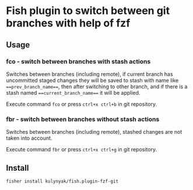 # Fish plugin to switch between git branches with help of fzf

## Usage

### fco - switch between branches with stash actions

Switches between branches (including remote), if current branch has uncommitted staged changes they will be saved to stash with name like `==prev_branch_name==`, then after switching to other branch, and if there is a stash named `==current_branch_name==` it will be applied.

Execute command `fco` or press `ctrl+x ctrl+b` in git repository.

### fbr - switch between branches without stash actions

Switches between branches (including remote), stashed changes are not taken into account.

Execute command `fbr` or press `ctrl+x ctrl+g` in git repository.

## Install

```fish
fisher install kulynyak/fish.plugin-fzf-git
```
